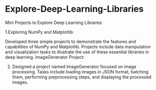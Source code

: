 # Explore-Deep-Learning-Libraries
Mini Projects to Explore Deep Learning Libraries

1.Exploring NumPy and Matplotlib:

Developed three simple projects to demonstrate the features and capabilities of NumPy and Matplotlib.
Projects include data manipulation and visualization tasks to illustrate the use of these essential libraries in deep learning.
ImageGenerator Project:

2. Designed a project named ImageGenerator focused on image processing.
Tasks include loading images in JSON format, batching them, performing preprocessing steps, and displaying the processed images.
